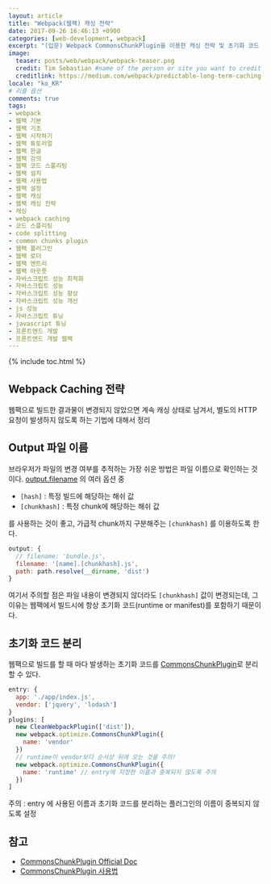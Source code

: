 ```yaml
---
layout: article
title: "Webpack(웹팩) 캐싱 전략"
date: 2017-09-26 16:46:13 +0900
categories: [web-development, webpack]
excerpt: "(입문) Webpack CommonsChunkPlugin을 이용한 캐싱 전략 및 초기화 코드 분리법"
image:
  teaser: posts/web/webpack/webpack-teaser.png
  credit: Tim Sebastian #name of the person or site you want to credit
  creditlink: https://medium.com/webpack/predictable-long-term-caching-with-webpack-d3eee1d3fa31 #url to their site or licensing
locale: "ko_KR"
# 리플 옵션
comments: true
tags:
- webpack
- 웹팩 기본
- 웹팩 기초
- 웹팩 시작하기
- 웹팩 튜토리얼
- 웹팩 한글
- 웹팩 강의
- 웹팩 코드 스플리팅
- 웹팩 설치
- 웹팩 사용법
- 웹팩 설정
- 웹팩 캐싱
- 웹팩 캐싱 전략
- 캐싱
- webpack caching
- 코드 스플리팅
- code splitting
- common chunks plugin
- 웹팩 플러그인
- 웹팩 로더
- 웹팩 엔트리
- 웹팩 아웃풋
- 자바스크립트 성능 최적화
- 자바스크립트 성능
- 자바스크립트 성능 향상
- 자바스크립트 성능 개선
- js 성능
- 자바스크립트 튜닝
- javascript 튜닝
- 프론트엔드 개발
- 프론트엔드 개발 웹팩
---
```

{% include toc.html %}

## Webpack Caching 전략
웹팩으로 빌드한 결과물이 변경되지 않았으면 계속 캐싱 상태로 남겨서,
별도의 HTTP 요청이 발생하지 않도록 하는 기법에 대해서 정리

## Output 파일 이름
브라우저가 파일의 변경 여부를 추적하는 가장 쉬운 방법은 파일 이름으로 확인하는 것이다.
[output.filename](https://webpack.js.org/configuration/output/#output-filename) 의 여러 옵션 중

- `[hash]` : 특정 빌드에 해당하는 해쉬 값
- `[chunkhash]` : 특정 chunk에 해당하는 해쉬 값

를 사용하는 것이 좋고, 가급적 chunk까지 구분해주는 `[chunkhash]` 를 이용하도록 한다.

```js
output: {
  // filename: 'bundle.js',
  filename: '[name].[chunkhash].js',
  path: path.resolve(__dirname, 'dist')
}
```

여기서 주의할 점은 파일 내용이 변경되지 않더라도 `[chunkhash]` 값이 변경되는데,
그 이유는 웹팩에서 빌드시에 항상 초기화 코드(runtime or manifest)를 포함하기 때문이다.

## 초기화 코드 분리
웹팩으로 빌드를 할 때 마다 발생하는 초기화 코드를 [CommonsChunkPlugin](https://joshua1988.github.io/web-development/webpack/common-chunk-plugin/)로 분리할 수 있다.

```js
entry: {
  app: './app/index.js',
  vendor: ['jquery', 'lodash']
}
plugins: [
  new CleanWebpackPlugin(['dist']),
  new webpack.optimize.CommonsChunkPlugin({
    name: 'vendor'
  })
  // runtime이 vendor보다 순서상 뒤에 오는 것을 주의!
  new webpack.optimize.CommonsChunkPlugin({
    name: 'runtime' // entry에 지정한 이름과 중복되지 않도록 주의
  })
]
```

<p class="notice">주의 : entry 에 사용된 이름과 초기화 코드를 분리하는 플러그인의 이름이 중복되지 않도록 설정</p>

## 참고
- [CommonsChunkPlugin Official Doc](https://webpack.js.org/plugins/commons-chunk-plugin/)
- [CommonsChunkPlugin 사용법](https://joshua1988.github.io/web-development/webpack/common-chunk-plugin/)
